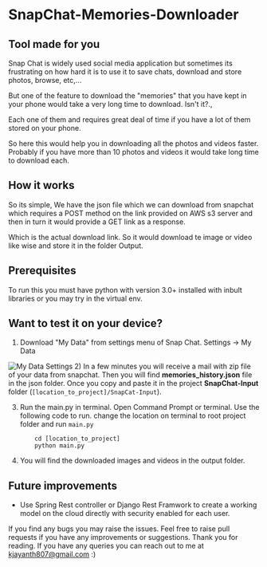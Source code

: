 # SnapChat-Memories-Downloader
## Tool made for you
Snap Chat is widely used social media application but sometimes its frustrating on how hard it is to use it to save chats, download and store photos, browse, etc,...

But one of the feature to download the "memories" that you have kept in your phone would take a very long time to download. Isn't it?., 

Each one of them and requires great deal of time if you have a lot of them stored on your phone.

So here this would help you in downloading all the photos and videos faster. Probably if you have more than 10 photos and videos it would take long time to download each.

## How it works

So its simple, We have the json file which we can download from snapchat which requires a POST method on the link provided on AWS s3 server and then in turn it would provide a GET link as a response. 

Which is the actual download link. So it would download te image or video like wise and store it in the folder Output.

## Prerequisites
To run this you must have python with version 3.0+ installed with inbult libraries or you may try in the virtual env.

## Want to test it on your device?

1) Download "My Data" from settings menu of Snap Chat. Settings -> My Data


![My Data Settings](https://vpnoverview.com/wp-content/uploads/snapchat-app-settings-settings-my-data.jpg "My Data Tab")
2) In a few minutes you will receive a mail with zip file of your data from snapchat. Then you will find **memories_history.json** file in the json folder. Once you copy and paste it in the project **SnapChat-Input** folder (`[location_to_project]/SnapCat-Input`). 

3) Run the main.py in terminal. 
	Open Command Prompt or terminal. 
	Use the following code to run.
	change the location on terminal to root project folder and run `main.py`
	```
		cd [location_to_project]
		python main.py
	```
4) You will find the downloaded images and videos in the output folder.

## Future improvements 
* Use Spring Rest controller or Django Rest Framwork to create a working model on the cloud directly with security enabled for each user. 


If you find any bugs you may raise the issues. 
Feel free to raise pull requests if you have any improvements or suggestions. 
Thank you for reading. If you have any queries you can reach out to me at kjayanth807@gmail.com :)

